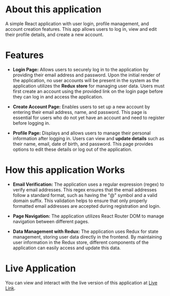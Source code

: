 # About this application

A simple React application with user login, profile management, and account creation features. This app allows users to log in, view and edit their profile details, and create a new account.

# Features 

+ __Login Page:__ Allows users to securely log in to the application by providing their email address and password. Upon the initial render of the application, no user accounts will be present in the system as the application utilizes the __Redux store__ for managing user data. Users must first create an account using the provided link on the login page before they can log in and access the application.

+ __Create Account Page:__ Enables users to set up a new account by entering their email address, name, and password. This page is essential for users who do not yet have an account and need to register before logging in.

+ __Profile Page:__ Displays and allows users to manage their personal information after logging in. Users can view and __update details__ such as their name, email, date of birth, and password. This page provides options to edit these details or log out of the application.

# How this application Works

+ __Email Verification:__ The application uses a regular expression (regex) to verify email addresses. This regex ensures that the email addresses follow a standard format, such as having the "@" symbol and a valid domain suffix. This validation helps to ensure that only properly formatted email addresses are accepted during registration and login.
  
+ __Page Navigation:__ The application utilizes React Router DOM to manage navigation between different pages.

+ __Data Management with Redux:__ The application uses Redux for state management, storing user data directly in the frontend. By maintaining user information in the Redux store, different components of the application can easily access and update this data.

# Live Application

You can view and interact with the live version of this application at [Live Link](https://chaintech-network-assignment.vercel.app/).
